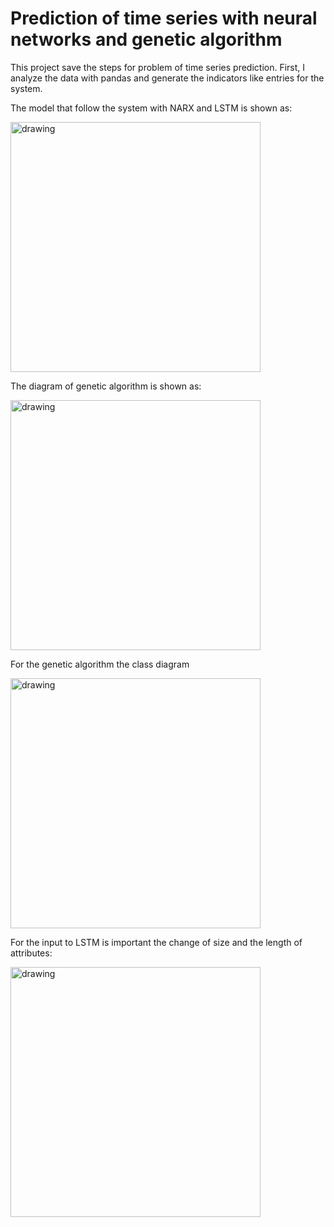 # Prediction of time series with neural networks and genetic algorithm

This project save the steps for problem of time series prediction. 
First, I analyze the data with pandas and generate the indicators like entries for the system.


The model that follow the system with NARX and LSTM is shown as:

<img src="https://user-images.githubusercontent.com/71456009/160664394-4f6422be-6d58-459f-b66c-4fc16812ea3e.png" alt="drawing" width="400"/>




The diagram of genetic algorithm is shown as:

<img src="https://user-images.githubusercontent.com/71456009/160664582-8aab7b1d-ea5f-4810-8974-a6d9c35f7748.png" alt="drawing" width="400"/>




For the genetic algorithm the class diagram 

<img src="https://user-images.githubusercontent.com/71456009/160664939-61bf3576-0258-492c-b0b7-4a44d918d0d0.png" alt="drawing" width="400"/>





For the input to LSTM is important the change of size and the length of attributes:

<img src="https://user-images.githubusercontent.com/71456009/160664763-43c8a058-eaf3-4526-a288-9a9bbe3f44ec.png" alt="drawing" width="400"/>




